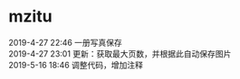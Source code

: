 # mzitu
2019-4-27 22:46  一册写真保存<br>
2019-4-27 23:01  更新：获取最大页数，并根据此自动保存图片
<br>
2019-5-16 18:46  调整代码，增加注释